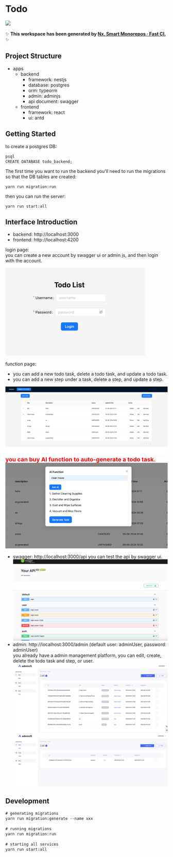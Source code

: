 # Todo

<a alt="Nx logo" href="https://nx.dev" target="_blank" rel="noreferrer"><img src="https://raw.githubusercontent.com/nrwl/nx/master/images/nx-logo.png" width="45"></a>

✨ **This workspace has been generated by [Nx, Smart Monorepos · Fast CI.](https://nx.dev)** ✨

## Project Structure
- apps
  - backend
    - framework: nestjs
    - database: postgres
    - orm: typeorm
    - admin: adminjs
    - api document: swagger
  - frontend
    - framework: react
    - ui: antd

## Getting Started
to create a postgres DB: 

```
psql 
CREATE DATABASE todo_backend;
``` 

The first time you want to run the backend you'll need to run the migrations so that the DB tables are created:
```
yarn run migration:run
```

then you can run the server:
```
yarn run start:all
```
## Interface Introduction
- backend: http://localhost:3000
- frontend: http://localhost:4200

login page:  
you can create a new account by swagger ui or admin js, and then login with the account.

![img.png](img.png)

function page:
- you can add a new todo task, delete a todo task, and update a todo task.
- you can add a new step under a task, delete a step, and update a step.

![img_1.png](img_1.png)
**<font color='red' size='4'>you can buy AI function to auto-generate a todo task.</font>**
![img_2.png](img_2.png)
    
- swagger: http://localhost:3000/api 
you can test the api by swagger ui.
![img_3.png](img_3.png)
- admin: http://localhost:3000/admin (default user: adminUser, password: adminUser)  
you already have a admin management platform, you can edit, create, delete the todo task and step, or user.
![img_4.png](img_4.png)
![img_5.png](img_5.png)

## Development

```
# generating migrations
yarn run migration:generate --name xxx

# running migrations
yarn run migration:run

# starting all services
yarn run start:all
```
